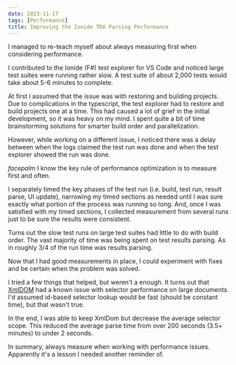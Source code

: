 ```yaml
---
date: 2023-11-17
tags: [Performance]
title: Improving the Ionide TRX Parsing Performance 
---
```


I managed to re-teach myself about always measuring first when considering performance.
<!--more-->

I contributed to the Ionide (F#) test explorer for VS Code and noticed large test suites were
running rather slow. A test suite of about 2,000 tests would take about 5-6 minutes to complete.


At first I assumed that the issue was with restoring and building projects.
Due to complications in the typescript, the test explorer had to restore and build
projects one at a time. This had caused a lot of grief in the initial development,
so it was heavy on my mind. I spent quite a bit of time brainstorming solutions
for smarter build order and parallelization.

However, while working on a different issue, I noticed there was a delay between when 
the logs claimed the test run was done and when the test explorer showed the run was done.

*facepalm* I know the key rule of performance optimization is to measure first and often.

I separately timed the key phases of the test run (i.e. build, test run, result parse, UI update), 
narrowing my timed sections as needed until I was sure exactly what portion of the process was
running so long. And, once I was satisfied with my timed sections, I collected measurement from several
runs just to be sure the results were consistent.

Turns out the slow test runs on large test suites had little to do with build order.
The vast majority of time was being spent on test results parsing.
As in roughly 3/4 of the run time was results parsing. 

Now that I had good measurements in place, I could experiment with fixes and be certain when the problem was solved.

I tried a few things that helped, but weren't a enough.
It turns out that [XmlDOM](https://www.npmjs.com/package/xmldom) had a known issue with 
selector performance on large documents.
I'd assumed id-based selector lookup would be fast (should be constant time), but that wasn't true.

In the end, I was able to keep XmlDom but decrease the average selector scope.
This reduced the average parse time from over 200 seconds (3.5+ minutes) to under 2 seconds.

In summary, always measure when working with performance issues.
Apparently it's a lesson I needed another reminder of.